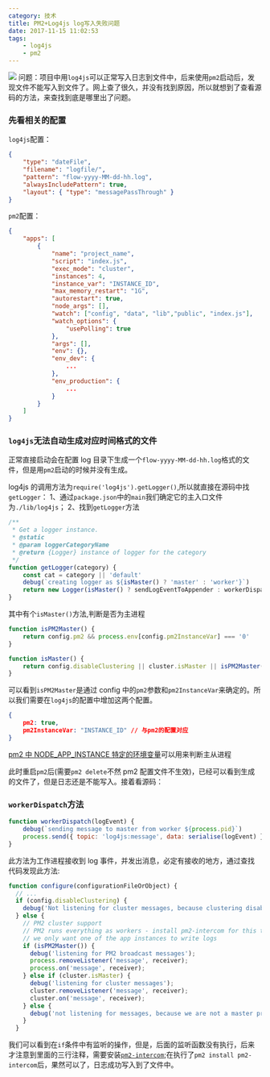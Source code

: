 ```yaml
---
category: 技术
title: PM2+Log4js log写入失败问题
date: 2017-11-15 11:02:53
tags:
    - log4js
    - pm2
---
```


![](https://ws1.sinaimg.cn/large/006tNc79gy1flgieyz2y1j313s0aedgr.jpg)
问题：项目中用`log4js`可以正常写入日志到文件中，后来使用`pm2`启动后，发现文件不能写入到文件了。网上查了很久，并没有找到原因，所以就想到了查看源码的方法，来查找到底是哪里出了问题。

### 先看相关的配置

`log4js`配置：

```json
{
    "type": "dateFile",
    "filename": "logfile/",
    "pattern": "flow-yyyy-MM-dd-hh.log",
    "alwaysIncludePattern": true,
    "layout": { "type": "messagePassThrough" }
}
```

`pm2`配置：

```json
{
    "apps": [
        {
            "name": "project_name",
            "script": "index.js",
            "exec_mode": "cluster",
            "instances": 4,
            "instance_var": "INSTANCE_ID",
            "max_memory_restart": "1G",
            "autorestart": true,
            "node_args": [],
            "watch": ["config", "data", "lib","public", "index.js"],
            "watch_options": {
                "usePolling": true
            },
            "args": [],
            "env": {},
            "env_dev": {
                ...
            },
            "env_production": {
                ...
            }
        }
    ]
}
```

### `log4js`无法自动生成对应时间格式的文件

正常直接启动会在配置 log 目录下生成一个`flow-yyyy-MM-dd-hh.log`格式的文件，但是用`pm2`启动的时候并没有生成。

log4js 的调用方法为`require('log4js').getLogger()`,所以就直接在源码中找`getLogger`：
1、通过`package.json`中的`main`我们确定它的主入口文件为`./lib/log4js`；
2、找到`getLogger`方法

```js
/**
 * Get a logger instance.
 * @static
 * @param loggerCategoryName
 * @return {Logger} instance of logger for the category
 */
function getLogger(category) {
    const cat = category || 'default'
    debug(`creating logger as ${isMaster() ? 'master' : 'worker'}`)
    return new Logger(isMaster() ? sendLogEventToAppender : workerDispatch, cat)
}
```

其中有个`isMaster()`方法,判断是否为主进程

```js
function isPM2Master() {
    return config.pm2 && process.env[config.pm2InstanceVar] === '0'
}

function isMaster() {
    return config.disableClustering || cluster.isMaster || isPM2Master()
}
```

可以看到`isPM2Master`是通过 config 中的`pm2`参数和`pm2InstanceVar`来确定的。所以我们需要在`log4js`的配置中增加这两个配置。

```json
{
    pm2: true,
    pm2InstanceVar: "INSTANCE_ID" // 与pm2的配置对应
}
```

[pm2 中 NODE_APP_INSTANCE 特定的环境变量](http://pm2.keymetrics.io/docs/usage/environment/#node_app_instance-pm2-25-minimum)可以用来判断主从进程

此时重启`pm2`后(需要`pm2 delete`不然 pm2 配置文件不生效)，已经可以看到生成的文件了，但是日志还是不能写入。接着看源码：

### `workerDispatch`方法

```js
function workerDispatch(logEvent) {
    debug(`sending message to master from worker ${process.pid}`)
    process.send({ topic: 'log4js:message', data: serialise(logEvent) })
}
```

此方法为工作进程接收到 log 事件，并发出消息，必定有接收的地方，通过查找代码发现此方法:

```js
function configure(configurationFileOrObject) {
  // ...
  if (config.disableClustering) {
    debug('Not listening for cluster messages, because clustering disabled.');
  } else {
    // PM2 cluster support
    // PM2 runs everything as workers - install pm2-intercom for this to work.
    // we only want one of the app instances to write logs
    if (isPM2Master()) {
      debug('listening for PM2 broadcast messages');
      process.removeListener('message', receiver);
      process.on('message', receiver);
    } else if (cluster.isMaster) {
      debug('listening for cluster messages');
      cluster.removeListener('message', receiver);
      cluster.on('message', receiver);
    } else {
      debug('not listening for messages, because we are not a master process');
    }
  }
```

我们可以看到在`if`条件中有监听的操作，但是，后面的监听函数没有执行，后来才注意到里面的三行注释，需要安装[`pm2-intercom`](https://www.npmjs.com/package/pm2-intercom);在执行了`pm2 install pm2-intercom`后，果然可以了，日志成功写入到了文件中。
